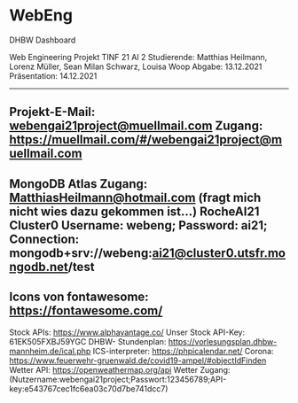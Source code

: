 # WebEng
DHBW Dashboard

Web Engineering Projekt TINF 21 AI 2 
Studierende: 	Matthias Heilmann, Lorenz Müller, Sean Milan Schwarz, Louisa Woop
Abgabe:		13.12.2021
Präsentation:	14.12.2021
 
--------------------------------------------------------------------------
Projekt-E-Mail:		webengai21project@muellmail.com
Zugang:			https://muellmail.com/#/webengai21project@muellmail.com
--------------------------------------------------------------------------
MongoDB Atlas Zugang: 	MatthiasHeilmann@hotmail.com	(fragt mich nicht wies dazu gekommen ist...)
			RocheAI21
Cluster0		Username: webeng; Password: ai21;
Connection:		mongodb+srv://webeng:ai21@cluster0.utsfr.mongodb.net/test
--------------------------------------------------------------------------
Icons von fontawesome: https://fontawesome.com/
--------------------------------------------------------------------------
Stock APIs:		https://www.alphavantage.co/
Unser Stock API-Key: 	61EK505FXBJ59YGC
DHBW- Stundenplan:	https://vorlesungsplan.dhbw-mannheim.de/ical.php
ICS-interpreter:	https://phpicalendar.net/ 
Corona:			https://www.feuerwehr-gruenwald.de/covid19-ampel/#objectIdFinden
Wetter API: 		https://openweathermap.org/api
Wetter Zugang:		(Nutzername:webengai21project;Passwort:123456789;API-key:e543767cec1fc6ea03c70d7be741dcc7)
